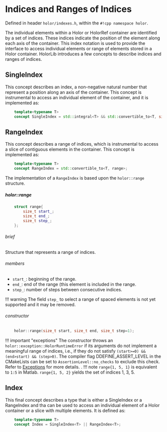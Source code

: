 # Indices and Ranges of Indices
Defined in header  `holor/indexes.h`, within the `#!cpp namespace holor`.


The individual elements within a Holor or HolorRef container are identified by a set of indices. These indices indicate the position of the element along each axis of the container.
This index notation is used to provide the interface to access individual elements or range of elements stored in a Holor container.
HolorLib introduces a few concepts to describe indices and ranges of indices.



## SingleIndex
This concept describes an index, a non-negative natural number that represent a position along an axis of the container. This concept is instrumental to access an individual element of the container, and it is implemented as:
``` cpp
    template<typename T>
    concept SingleIndex = std::integral<T> && std::convertible_to<T, size_t>;
```



## RangeIndex
This concept describes a range of indices, which is instrumental to access a slice of contiguous elements in the container. This concept is implemented as:
``` cpp
    template<typename T>
    concept RangeIndex = std::convertible_to<T, range>;
```
The implementation of a `RangeIndex` is based upon the `holor::range` structure.

##### holor::range
``` cpp
    struct range{
        size_t start_; 
        size_t end_; 
        size_t step_; 
    };
```
###### brief
Structure that represents a range of indices. 

###### members
* `start_`: beginning of the range.
* `end_`: end of the range (this element is included in the range.
* `step_`: number of steps between consecutive indices.

!!! warning
    The field `step_` to select a range of spaced elements is not yet supported and it may be removed.

###### constructor
``` cpp
    holor::range(size_t start, size_t end, size_t step=1);
```
!!! important "exceptions"
    The constructor throws an `holor::exception::HolorRuntimeError` if its arguments do not implement a meaningful range of indices, i.e., if they do not satisfy `(start>=0) && (end>start) && (step>0)`. The compiler flag DDEFINE_ASSERT_LEVEL in the CMakeLists can be set to `AssertionLevel::no_checks` to exclude this check. Refer to [Exceptions](./Exceptions.html) for more details.
.
!!! note 
    `range{1, 5, 1}` is equivalent to `1:5` in Matlab. `range{1, 5, 2}` yields the set of indices 1, 3, 5.






## Index
This final concept describes a type that is either a SingleIndex or a RangeIndex and tha can be used to access an individual element of a Holor container or a slice with multiple elements. 
It is defined as:
``` cpp
    template<typename T>
    concept Index = SingleIndex<T> || RangeIndex<T>;
```





        



